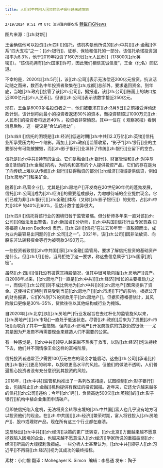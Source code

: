 ```yaml
---
title: 人们对中共陷入困境的影子银行越来越愤怒
---
```

`2/19/2024 9:51 PM UTC 澳洲雅典娜农场` [轉載自GNews](https://gnews.org/articles/2323728)

图片来源：[[zh:财新]]

王金确信他可以投资[[zh:四川]]信托，该机构是他所说的[[zh:中共]][[zh:金融]]体系“四大支柱”之一：[[zh:银行]]、证券、保险和信托的一部分。该信托承诺投资回报率为8.3%，他于2019年投资了160万元[[zh:人民币]]（178000[[zh:英镑]]）。“该信托拥有[[zh:国家]]许可，因此我们相信其诚信度”，王金（化名）回忆道。

不幸的是，2020年[[zh:5月]]，该[[zh:公司]]表示无法偿还200亿元投资。抗议活动随之而来，数百名中年投资者聚集在[[zh:成都]]总部外，要求退回资金。到年底，当地[[zh:政府]]接管了该[[zh:公司]]，据报道，该[[zh:公司]]账面上的缺口接近300亿元[[zh:人民币]]，但该[[zh:公司]]表示该数字接近250亿元。

现在，王金是8000多名投资者之一，他们被要求在[[zh:3月5日]]之前接受浮动还款计划，该计划将向最小的投资者返还80%的资本，而投资额超过1000万元[[zh:人民币]]的投资者将返还40% 。投资者非常愤怒。其中一位在《 观察家报》看到消息后称，这一提议是“合法的抢劫” 。

[[zh:四川]]信托的困境是[[zh:经济]]低迷时期[[zh:中共]]2.3万亿[[zh:英镑]]信托业所承受压力的一个缩影，再加上[[zh:政府]]监管收紧，“影子”[[zh:银行]]业的主要部分有可能被摧毁，而[[zh:影子银行]]业填补了传统[[zh:银行]]业留下的空白。

信托是[[zh:中共]]特有的企业。它们是融合[[zh:银行]]、财富管理和[[zh:对冲基金]]活动的[[zh:金融]]机构，为机构和富有的个人提供投资产品。它们的存在是为了向传统上难以从传统[[zh:银行]]获得融资的部分[[zh:经济]]领域提供信贷，例如[[zh:房地产]]和采矿业。

随着[[zh:私营企业]]，尤其是[[zh:房地产]]开发商在20世纪90年代的蓬勃发展，信托[[zh:公司]]成为[[zh:经济]]的重要组成部分，为嗷嗷待哺的企业提供现金。它们已成为非[[zh:银行]][[zh:金融]]体系（又称[[zh:影子银行]]）的支柱，占[[zh:中共]]GDP 的40%到60%，但估计数字差异很大。

[[zh:四川]]信托将该行业的困境归咎于监管紧缩。但分析师多年来一直对该[[zh:公司]]的做法发出警告。[[zh:新加坡]]分析师，[[zh:中共国]]信托行业专家贾森·贝德福德 (Jason Bedford) 表示，[[zh:四川]]信托“在过去10年里一直脱颖而出，成为业内最容易出问题的[[zh:公司]]之一”。2021年，该[[zh:公司]]因非法放贷、向股东非法转移资金等行为被罚款3490万元。

一些投资者致信[[zh:中共国]]家[[zh:金融]]监管局，要求了解信托投资的基础资产是什么。但[[zh:1月]]份，当局拒绝了这一要求，称这些信息属于“[[zh:国家]]机密”。

虽然[[zh:四川]]信托没有披露其持股情况，但其中很可能包括[[zh:房地产]]资产。自2008年以来，[[zh:房地产]]一直是[[zh:中共]][[zh:经济]]增长的主要推动力之一，而信托[[zh:公司]]则不成比例地为[[zh:中共]]的[[zh:房地产]]繁荣提供了资金。这使得它们特别容易受到当前[[zh:房地产]][[zh:市场]]下行的影响。根据公开的财务报表，它们6%到7%的贷款用于[[zh:房地产]]。但据贝德福德估计，其风险敞口更像是30%-35%，贷款往往以其他结构或行业为掩饰。

自2020年[[zh:北京]]对[[zh:房地产]]行业发起旨在去杠杆化的监管旋风以来，[[zh:房地产]][[zh:市场]]一直处于低迷状态。尽管[[zh:政府]]后来为了提振[[zh:市场]]而取消了其中一些措施，但向[[zh:房地产]]开发商提供的贷款仍然很低——尤其是因为开发商不再需要现金来建造人们不需要的公寓。


有一种感觉是，[[zh:中共]]领导人越来越不热衷于救市，以防[[zh:经济]]泡沫持续下去，他们并不同情像王金这样的富裕阶层。

信托投资者通常至少需要100万元左右的现金才能启动。这些[[zh:公司]]承诺比传统[[zh:银行]]更高的利率，以换取更高水平的风险。但他们的做法不透明，人们普遍担心投资者没有充分意识到其投资的风险。

2018年，[[zh:中共]]监管机构推出了一系列改革措施，试图控制[[zh:影子银行]]业，包括禁止[[zh:金融]]机构提供有保证的投资回报。近年来，它还允许越来越多的信托[[zh:公司]]违约；今年[[zh:1月]]，负债高达500亿[[zh:英镑]]的[[zh:影子银行]]机构中植企业集团申请破产。

但即使信托陷入危机，无法将资金转移出境的[[zh:中共国]]富人也几乎没有地方可以投资他们的现金。在[[zh:中共国]][[zh:经济]]繁荣时期，富人将钱投入[[zh:房地产]]、股市或理财产品。现在所有这三个行业都在崩溃。

这反映出[[zh:中共]][[zh:经济]]决策的更广泛转变，[[zh:北京]]方面越来越不愿意拯救陷入困境的企业，也越来越不愿意注入[[zh:经济]]学家所说的重振疲弱[[zh:经济]]所需的大规模刺激措施。一些分析人士甚至认为，[[zh:中共]]领导人[[zh:习近平]]不再将[[zh:经济]]视为其成功的最终指标。

       
素材：小红帽   翻译：Mohegayer K. Simon   编辑：李易通  发布：陶子

